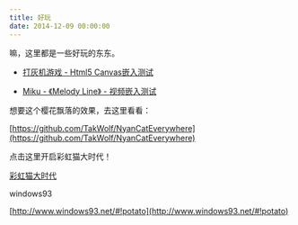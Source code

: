 ```yaml
---
title: 好玩
date: 2014-12-09 00:00:00
---
```

嘛，这里都是一些好玩的东东。

- [打灰机游戏 - Html5 Canvas嵌入测试](shoot.html)

- [Miku - 《Melody Line》 - 视频嵌入测试](miku.html)

想要这个樱花飘落的效果，去这里看看：

[https://github.com/TakWolf/NyanCatEverywhere](https://github.com/TakWolf/NyanCatEverywhere)

<script src="js/sakura.js"></script>

点击这里开启彩虹猫大时代！

[彩虹猫大时代](http://nyan.takwolf.com/nyancat.html#http://blog.takwolf.com)

windows93

[http://www.windows93.net/#!potato](http://www.windows93.net/#!potato)
